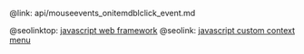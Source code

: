 @link: api/mouseevents_onitemdblclick_event.md

@seolinktop: [javascript web framework](https://webix.com)
@seolink: [javascript custom context menu](https://webix.com/widget/contextmenu/)